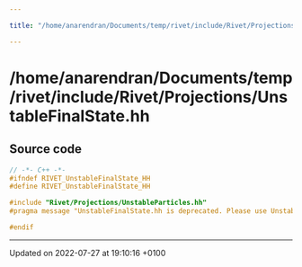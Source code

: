 ```yaml
---

title: "/home/anarendran/Documents/temp/rivet/include/Rivet/Projections/UnstableFinalState.hh"

---
```


# /home/anarendran/Documents/temp/rivet/include/Rivet/Projections/UnstableFinalState.hh






## Source code

```cpp
// -*- C++ -*-
#ifndef RIVET_UnstableFinalState_HH
#define RIVET_UnstableFinalState_HH

#include "Rivet/Projections/UnstableParticles.hh"
#pragma message "UnstableFinalState.hh is deprecated. Please use UnstableParticles.hh instead"

#endif
```


-------------------------------

Updated on 2022-07-27 at 19:10:16 +0100
